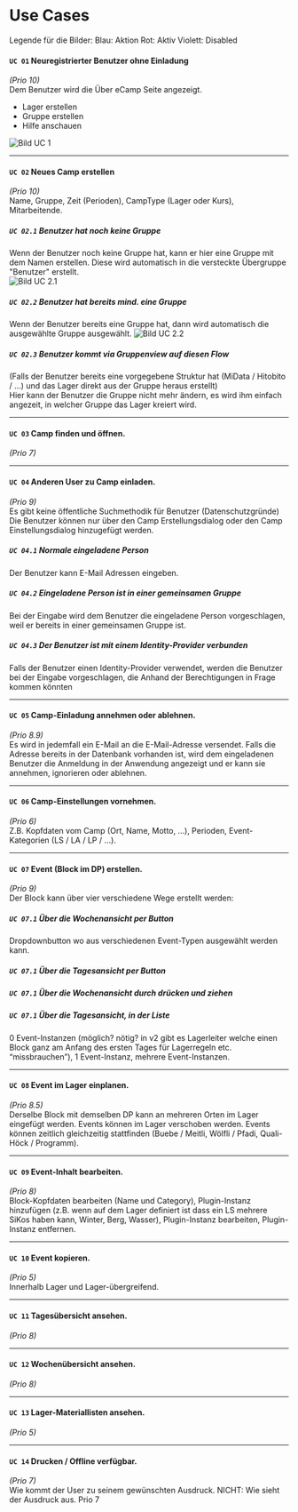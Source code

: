 # Use Cases
Legende für die Bilder:
Blau: Aktion
Rot: Aktiv
Violett: Disabled


#### ```UC 01``` Neuregistrierter Benutzer ohne Einladung 
 _(Prio 10)_  
 Dem Benutzer wird die Über eCamp Seite angezeigt.
 - Lager erstellen  
 - Gruppe erstellen  
 - Hilfe anschauen  
 
 ![Bild UC 1](images/UC01.png)  
 
---
#### ```UC 02``` Neues Camp erstellen
 _(Prio 10)_  
  Name, Gruppe, Zeit (Perioden), CampType (Lager oder Kurs), Mitarbeitende.  

##### ```UC 02.1``` Benutzer hat noch keine Gruppe
 Wenn der Benutzer noch keine Gruppe hat, 
 kann er hier eine Gruppe mit dem Namen erstellen. 
 Diese wird automatisch in die versteckte Übergruppe "Benutzer" erstellt.  
 ![Bild UC 2.1](images/UC02_1.png) 
 
##### ```UC 02.2``` Benutzer hat bereits mind. eine Gruppe
 Wenn der Benutzer bereits eine Gruppe hat, dann
 wird automatisch die ausgewählte Gruppe ausgewählt.
  ![Bild UC 2.2](images/UC02_2.png) 
 
##### ```UC 02.3``` Benutzer kommt via Gruppenview auf diesen Flow
 (Falls der Benutzer bereits eine vorgegebene Struktur hat (MiData / Hitobito / …)
  und das Lager direkt aus der Gruppe heraus erstellt)  
 Hier kann der Benutzer die Gruppe nicht mehr ändern,
 es wird ihm einfach angezeit, in welcher Gruppe 
 das Lager kreiert wird.
 
---
#### ```UC 03``` Camp finden und öffnen.
 _(Prio 7)_  
 
 
---
#### ```UC 04``` Anderen User zu Camp einladen.
 _(Prio 9)_  
 Es gibt keine öffentliche Suchmethodik für Benutzer (Datenschutzgründe)  
 Die Benutzer können nur über den Camp Erstellungsdialog oder 
 den Camp Einstellungsdialog hinzugefügt werden.
  
##### ```UC 04.1``` Normale eingeladene Person
 Der Benutzer kann E-Mail Adressen eingeben.  
  
##### ```UC 04.2``` Eingeladene Person ist in einer gemeinsamen Gruppe
 Bei der Eingabe wird dem Benutzer die eingeladene Person vorgeschlagen,
 weil er bereits in einer gemeinsamen Gruppe ist. 
  
##### ```UC 04.3``` Der Benutzer ist mit einem Identity-Provider verbunden
 Falls der Benutzer einen Identity-Provider verwendet, werden die Benutzer bei
 der Eingabe vorgeschlagen, die Anhand der Berechtigungen in Frage kommen könnten 
  
---
#### ```UC 05``` Camp-Einladung annehmen oder ablehnen.
 _(Prio 8.9)_  
 Es wird in jedemfall ein E-Mail an die E-Mail-Adresse versendet.
 Falls die Adresse bereits in der Datenbank vorhanden ist,
 wird dem eingeladenen Benutzer die Anmeldung in der Anwendung angezeigt und er
 kann sie annehmen, ignorieren oder ablehnen.  
  
---
#### ```UC 06``` Camp-Einstellungen vornehmen.
 _(Prio 6)_  
 Z.B. Kopfdaten vom Camp (Ort, Name, Motto, …), Perioden, Event-Kategorien (LS / LA / LP / …).
 
  
---
#### ```UC 07``` Event (Block im DP) erstellen.
 _(Prio 9)_  
 Der Block kann über vier verschiedene Wege erstellt werden:
  
##### ```UC 07.1``` Über die Wochenansicht per Button
Dropdownbutton wo aus verschiedenen Event-Typen ausgewählt werden kann.   
  
##### ```UC 07.1``` Über die Tagesansicht per Button
 
  
##### ```UC 07.1``` Über die Wochenansicht durch drücken und ziehen
  
##### ```UC 07.1``` Über die Tagesansicht, in der Liste 
   
 0 Event-Instanzen (möglich? nötig? in v2 gibt es Lagerleiter welche einen Block ganz am Anfang des ersten Tages für Lagerregeln etc. “missbrauchen”), 1 Event-Instanz, mehrere Event-Instanzen.
 
  
---
#### ```UC 08``` Event im Lager einplanen.  
 _(Prio 8.5)_  
 Derselbe Block mit demselben DP kann an mehreren Orten im Lager eingefügt werden. Events können im Lager verschoben werden. Events können zeitlich gleichzeitig stattfinden (Buebe / Meitli, Wölfli / Pfadi, Quali-Höck / Programm).
  
  
---
#### ```UC 09``` Event-Inhalt bearbeiten.
 _(Prio 8)_  
 Block-Kopfdaten bearbeiten (Name und Category), Plugin-Instanz hinzufügen (z.B. wenn auf dem Lager definiert ist dass ein LS mehrere SiKos haben kann, Winter, Berg, Wasser), Plugin-Instanz bearbeiten, Plugin-Instanz entfernen.
 
  
---
#### ```UC 10``` Event kopieren.
 _(Prio 5)_  
 Innerhalb Lager und Lager-übergreifend. 
 
  
---
#### ```UC 11``` Tagesübersicht ansehen.
 _(Prio 8)_  
 
  
---
#### ```UC 12``` Wochenübersicht ansehen.
 _(Prio 8)_  
 
  
---
#### ```UC 13``` Lager-Materiallisten ansehen.
 _(Prio 5)_  
 
  
---
#### ```UC 14``` Drucken / Offline verfügbar.
 _(Prio 7)_  
 Wie kommt der User zu seinem gewünschten Ausdruck. NICHT: Wie sieht der Ausdruck aus. Prio 7
